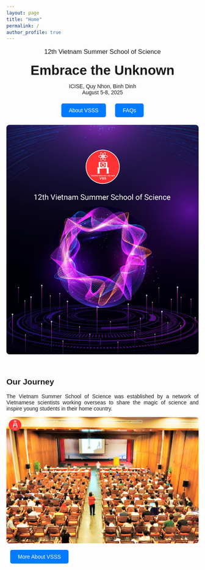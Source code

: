 ```yaml
---
layout: page
title: "Home"
permalink: /
author_profile: true
---
```


<style>
  .home-container {
    text-align: center;
    font-family: sans-serif;
  }
  .main-heading {
    font-size: 2.5em;
    text-align: center;
    margin-top: 0.5em;
    margin-bottom: 0.2em;
  }
  .sub-heading {
    font-size: 1.2em;
    margin-bottom: 0.5em;
  }
  .date-location {
    margin-bottom: 1.5em;
  }
  .nav-button {
    display: inline-block;
    padding: 10px 20px;
    margin: 0 10px 20px 10px;
    background-color: #007bff;
    color: white;
    text-decoration: none;
    border-radius: 5px;
    border: none;
    cursor: pointer;
    font-size: 1em;
  }
  .nav-button:hover {
    background-color: #0056b3;
  }
  .home-image {
    max-width: 100%;
    height: auto;
    border-radius: 8px;
    margin-bottom: 2em;
  }
  .section {
    margin: 2em 0;
    text-align: justify;
  }
  .section img {
     max-width: 100%;
     height: auto;
     border-radius: 8px;
  }
  .section-button {
     margin-top: 1em;
  }
  .section ul {
     list-style-position: inside;
     text-align: justify;
     margin-bottom: 1.5em;
  }
  .section li {
     margin-bottom: 0.75em;
  }
  .numbered-list {
     list-style: none;          /* Remove default numbering */
     counter-reset: my-counter; /* Initialize a counter */
  }
  .numbered-list li::before {
     counter-increment: my-counter; /* Increment the counter for each list item */
     content: "(" counter(my-counter) ") "; /* Display the counter with parentheses */
     margin-right: 5px;      /* Add some space after the number */
     margin-bottom: 1.5em;
  }
</style>

<div class="home-container">

  <p class="sub-heading">
     12th Vietnam Summer School of Science
  </p>
  <h1 class="main-heading">
     Embrace the Unknown
  </h1>
  <p class="date-location">
     ICISE, Quy Nhon, Binh Dinh<br>August 5-8, 2025
  </p>

  <div>
    <a href="/about-us/VSSS/" class="nav-button">About VSSS</a>
    <a href="/others/faqs/" class="nav-button">FAQs</a>
  </div>

  <img src="/_pages/home/home.jpg" alt="12th Vietnam Summer School of Science" class="home-image">

  <div class="section">
    <h2>
         Our Journey
    </h2>
    <p>
         The Vietnam Summer School of Science was established by a network of Vietnamese scientists working overseas to share the magic of science and inspire young students in their home country.
    </p>
    <img src="/_pages/home/ourjourney.jpeg" alt="Students and lecturers at a past VSSS event">
    <div class="section-button">
        <a href="/about-us/VSSS/" class="nav-button">More About VSSS</a>
    </div>
  </div>
</div>
